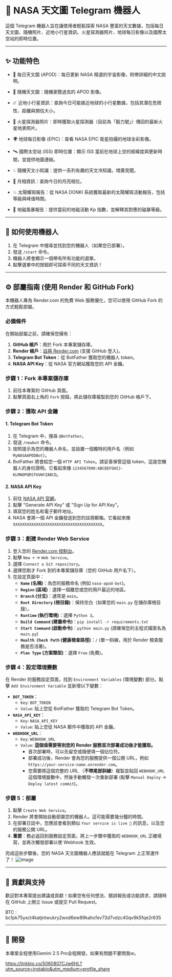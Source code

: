 # 🌌 NASA 天文圖 Telegram 機器人

這個 Telegram 機器人旨在讓使用者輕鬆探索 NASA 豐富的天文數據，包括每日天文圖、隨機照片、近地小行星資訊、火星探測器照片、地球每日影像以及國際太空站的即時位置。

---

## ✨ 功能特色

* 🌌 每日天文圖 (APOD)：每日更新 NASA 精選的宇宙影像，附帶詳細的中文說明。

* 🎲 隨機天文圖：隨機瀏覽過去的 APOD 影像。

* ☄️ 近地小行星資訊：查詢今日可能接近地球的小行星數據，包括其潛在危險性、距離與預估大小。

* 📸 火星探測器照片：即時獲取火星探測器（目前為「毅力號」）傳回的最新火星地表照片。

* 🌍 地球每日影像 (EPIC)：查看 NASA EPIC 衛星拍攝的地球全彩影像。

* 🛰️ 國際太空站 (ISS) 即時位置：顯示 ISS 當前在地球上空的經緯度與更新時間，並提供地圖連結。

* 💡 隨機天文小知識：提供一系列有趣的天文冷知識，增廣見聞。

* 🌙 月相資訊：查詢今日的月亮相位。

* 💥 太陽耀斑報告：從 NASA DONKI 系統獲取最新的太陽耀斑活動報告，包括等級與峰值時間。

* 🌋 地磁風暴報告：提供當前的地磁活動 Kp 指數，並解釋其對應的磁暴等級。

---

## 🚀 如何使用機器人

1.  在 Telegram 中搜尋並找到您的機器人（如果您已部署）。
2.  發送 `/start` 命令。
3.  機器人將會顯示一個帶有所有功能的選單。
4.  點擊選單中的按鈕即可探索不同的天文資訊！

---

## ⚙️ 部屬指南 (使用 Render 和 GitHub Fork)

本機器人專為 Render.com 的免費 Web 服務優化，您可以使用 GitHub Fork 的方式輕鬆部屬。

### 必備條件

在開始部屬之前，請確保您擁有：

1.  **GitHub 帳戶**：用於 Fork 本專案儲存庫。
2.  **Render 帳戶**：[註冊 Render.com](https://render.com/) (支援 GitHub 登入)。
3.  **Telegram Bot Token**：從 BotFather 獲取您的機器人 token。
4.  **NASA API Key**：從 NASA 官方網站獲取您的 API 金鑰。

### 步驟 1：Fork 本專案儲存庫

1.  前往本專案的 GitHub 頁面。
2.  點擊頁面右上角的 `Fork` 按鈕，將此儲存庫複製到您的 GitHub 帳戶下。

### 步驟 2：獲取 API 金鑰

#### 1. Telegram Bot Token

1.  在 Telegram 中，搜尋 `@BotFather`。
2.  發送 `/newbot` 命令。
3.  按照提示為您的機器人命名，並設置一個獨特的用戶名（例如 `MyNASAAPODBot`）。
4.  BotFather 將會給您一個 `HTTP API Token`。請妥善保管這個 token，這是您機器人的身份證明。它看起來像 `1234567890:ABCDEFGHIJ-KLMNOPQRSTUVWYZABCD`。

#### 2. NASA API Key

1.  前往 [NASA API 官網](https://api.nasa.gov/)。
2.  點擊 "Generate API Key" 或 "Sign Up for API Key"。
3.  填寫您的姓名和電子郵件地址。
4.  NASA 會將一個 API 金鑰發送到您的註冊郵箱。它看起來像 `XXXXXXXXXXXXXXXXXXXXXXXXXXXXXXXXXXXXXXX`。

### 步驟 3：創建 Render Web Service

1.  登入您的 [Render.com 控制台](https://dashboard.render.com/)。
2.  點擊 `New +` -> `Web Service`。
3.  選擇 `Connect a Git repository`。
4.  選擇您剛才 Fork 到的本專案儲存庫（您的 GitHub 用戶名下）。
5.  在設定頁面中：
    * **`Name` (名稱)**：為您的服務命名 (例如 `nasa-apod-bot`)。
    * **`Region` (區域)**：選擇一個離您或您的用戶最近的地區。
    * **`Branch` (分支)**：通常是 `main`。
    * **`Root Directory` (根目錄)**：保持空白（如果您的 `main.py` 在儲存庫根目錄）。
    * **`Runtime` (執行環境)**：選擇 `Python 3`。
    * **`Build Command` (建置命令)**：`pip install -r requirements.txt`
    * **`Start Command` (啟動命令)**：`python main.py` (請確保您的主程式檔案名為 `main.py`)
    * **`Health Check Path` (健康檢查路徑)**：` / ` (單一斜線，用於 Render 檢查服務是否活著)。
    * **`Plan Type` (方案類型)**：選擇 `Free` (免費)。

### 步驟 4：設定環境變數

在 Render 的服務設定頁面，找到 `Environment Variables` (環境變數) 部分。點擊 `Add Environment Variable` 並新增以下變數：

* **`BOT_TOKEN`**：
    * `Key`: `BOT_TOKEN`
    * `Value`: 貼上您從 BotFather 獲取的 Telegram Bot Token。
* **`NASA_API_KEY`**：
    * `Key`: `NASA_API_KEY`
    * `Value`: 貼上您從 NASA 郵件中獲取的 API 金鑰。
* **`WEBHOOK_URL`**：
    * `Key`: `WEBHOOK_URL`
    * `Value`: **這個值需要等到您的 Render 服務首次部署成功後才能獲取。**
        * 首次部署時，可以先留空或隨便填一個佔位符。
        * 部署成功後，Render 會為您的服務提供一個公開 URL，例如 `https://your-service-name.onrender.com`。
        * 您需要將這個完整的 URL （**不帶尾部斜線**）複製並貼回 `WEBHOOK_URL` 這個環境變數中，然後手動觸發一次重新部署 (點擊 `Manual Deploy` -> `Deploy latest commit`)。

### 步驟 5：部屬

1.  點擊 `Create Web Service`。
2.  Render 將會開始自動部屬您的機器人。這可能需要幾分鐘的時間。
3.  在部署日誌中，您應該會看到類似 `Your service is live 🎉` 的訊息，以及您的服務公開 URL。
4.  **重要**：務必返回到服務設定頁面，將上一步驟中獲取的 `WEBHOOK_URL` 正確填寫，並再次觸發部署以使 Webhook 生效。

完成這些步驟後，您的 NASA 天文圖機器人應該就能在 Telegram 上正常運作了！
![image](https://github.com/user-attachments/assets/2b3c9be8-7c34-4928-9d53-f093ee8c9f35)

---

## 🤝 貢獻與支持

歡迎對本專案提出建議或貢獻！如果您有任何想法、錯誤報告或功能請求，請隨時在 GitHub 上開立 Issue 或提交 Pull Request。

BTC : bc1pk75yxct4katjntwukry2wxd6ew89kahcfev73d7vdzc40qv9k5fqe2r635

---

## 📄 開發

本專案全程使用Gemini 2.5 Pro全程開發，如果有問題不要問我w。    

https://linkbio.co/5060807CJw6HL?utm_source=instabio&utm_medium=profile_share
